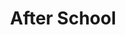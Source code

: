 ---
permalink: /after-school/
title: After School
header:
  image: /assets/images/st_louis_banner_small.jpg
---